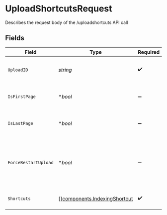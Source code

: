 # UploadShortcutsRequest

Describes the request body of the /uploadshortcuts API call


## Fields

| Field                                                                                                    | Type                                                                                                     | Required                                                                                                 | Description                                                                                              |
| -------------------------------------------------------------------------------------------------------- | -------------------------------------------------------------------------------------------------------- | -------------------------------------------------------------------------------------------------------- | -------------------------------------------------------------------------------------------------------- |
| `UploadID`                                                                                               | *string*                                                                                                 | :heavy_check_mark:                                                                                       | Unique id that must be used for this bulk upload instance                                                |
| `IsFirstPage`                                                                                            | **bool*                                                                                                  | :heavy_minus_sign:                                                                                       | true if this is the first page of the upload. Defaults to false                                          |
| `IsLastPage`                                                                                             | **bool*                                                                                                  | :heavy_minus_sign:                                                                                       | true if this is the last page of the upload. Defaults to false                                           |
| `ForceRestartUpload`                                                                                     | **bool*                                                                                                  | :heavy_minus_sign:                                                                                       | Flag to discard previous upload attempts and start from scratch. Must be specified with isFirstPage=true |
| `Shortcuts`                                                                                              | [][components.IndexingShortcut](../../models/components/indexingshortcut.md)                             | :heavy_check_mark:                                                                                       | Batch of shortcuts information                                                                           |
